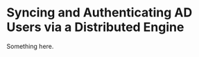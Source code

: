 [title]: # (Syncing and Authenticating AD Users via a Distributed Engine)
[tags]: # (XXX)
[priority]: # (1576)
# Syncing and Authenticating AD Users via a Distributed Engine
Something here.
